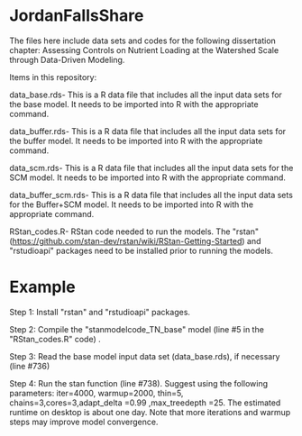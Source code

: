 # JordanFallsShare
The files here include data sets and codes for the following dissertation chapter: Assessing Controls on Nutrient Loading at the Watershed Scale through Data-Driven Modeling.

Items in this repository:

data_base.rds- This is a R data file that includes all the input data sets for the base model. It needs to be imported into R with the appropriate command.

data_buffer.rds- This is a R data file that includes all the input data sets for the buffer model. It needs to be imported into R with the appropriate command.

data_scm.rds- This is a R data file that includes all the input data sets for the SCM model. It needs to be imported into R with the appropriate command.

data_buffer_scm.rds- This is a R data file that includes all the input data sets for the Buffer+SCM model. It needs to be imported into R with the appropriate command.

RStan_codes.R- RStan code needed to run the models. The "rstan" (https://github.com/stan-dev/rstan/wiki/RStan-Getting-Started) and "rstudioapi" packages need to be installed prior to running the models. 
# Example
Step 1: Install "rstan" and "rstudioapi" packages. 

Step 2: Compile the "stanmodelcode_TN_base" model (line #5 in the "RStan_codes.R" code) .

Step 3: Read the base model input data set (data_base.rds), if necessary (line #736)

Step 4: Run the stan function (line #738). Suggest using the following parameters: iter=4000, warmup=2000, thin=5, chains=3,cores=3,adapt_delta =0.99 ,max_treedepth =25. The estimated runtime on desktop is about one day. Note that more iterations and warmup steps may improve model convergence.
